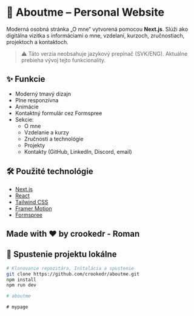 # 👤 Aboutme – Personal Website

Moderná osobná stránka „O mne“ vytvorená pomocou **Next.js**. Slúži ako digitálna vizitka s informáciami o mne, vzdelaní, kurzoch, zručnostiach, projektoch a kontaktoch.

> ⚠️ Táto verzia neobsahuje jazykový prepínač (SVK/ENG). Aktuálne prebieha vývoj tejto funkcionality.

## ✨ Funkcie

- Moderný tmavý dizajn
- Plne responzívna
- Animácie
- Kontaktný formulár cez Formspree
- Sekcie:
  - O mne
  - Vzdelanie a kurzy
  - Zručnosti a technológie
  - Projekty
  - Kontakty (GitHub, LinkedIn, Discord, email)

## 🛠 Použité technológie

- [Next.js](https://nextjs.org/)
- [React](https://react.dev/)
- [Tailwind CSS](https://tailwindcss.com/)
- [Framer Motion](https://www.framer.com/motion/)
- [Formspree](https://formspree.io/)

## Made with ❤️ by crookedr - Roman

## 🚀 Spustenie projektu lokálne

```bash
# Klonovanie repozitára, Inštalácia a spustenie
git clone https://github.com/crookedr/aboutme.git
npm install
npm run dev

#   a b o u t m e  
 #   m y p a g e  
 